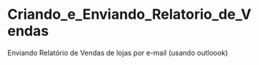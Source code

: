# Criando_e_Enviando_Relatorio_de_Vendas
Enviando Relatório de Vendas de lojas por e-mail (usando outloook)
